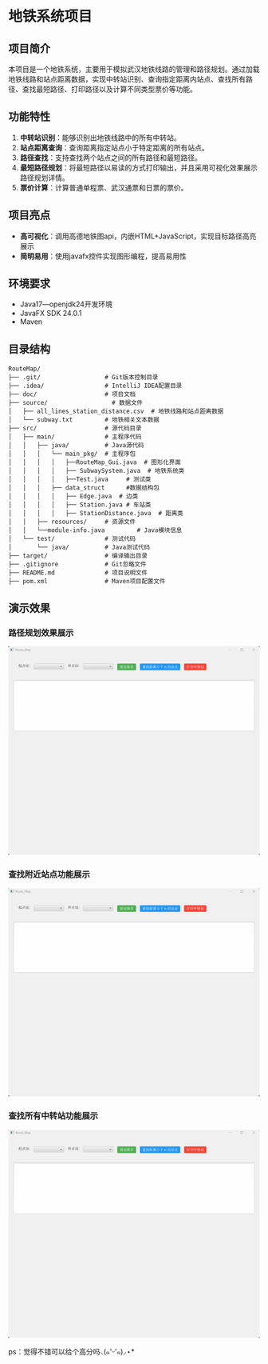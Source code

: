 # 地铁系统项目

## 项目简介

本项目是一个地铁系统，主要用于模拟武汉地铁线路的管理和路径规划。通过加载地铁线路和站点距离数据，实现中转站识别、查询指定距离内站点、查找所有路径、查找最短路径、打印路径以及计算不同类型票价等功能。

## 功能特性

1. **中转站识别**：能够识别出地铁线路中的所有中转站。
2. **站点距离查询**：查询距离指定站点小于特定距离的所有站点。
3. **路径查找**：支持查找两个站点之间的所有路径和最短路径。
4. **最短路径规划**：将最短路径以易读的方式打印输出，并且采用可视化效果展示路径规划详情。
5. **票价计算**：计算普通单程票、武汉通票和日票的票价。

## 项目亮点

* **高可视化**：调用高德地铁图api，内嵌HTML+JavaScript，实现目标路径高亮展示
* **简明易用**：使用javafx控件实现图形编程，提高易用性

## 环境要求

- Java17—openjdk24开发环境
- JavaFX SDK 24.0.1
- Maven

## 目录结构

```
RouteMap/
├── .git/                  # Git版本控制目录
├── .idea/                 # IntelliJ IDEA配置目录
├── doc/                   # 项目文档
├── source/                  # 数据文件
│   ├── all_lines_station_distance.csv  # 地铁线路和站点距离数据
│   └── subway.txt         # 地铁相关文本数据
├── src/                   # 源代码目录
│   ├── main/              # 主程序代码
│   │   ├── java/          # Java源代码
│   │   │   └── main_pkg/  # 主程序包
│   │   │   │   ├──RouteMap_Gui.java  # 图形化界面
│   │   │   │   ├── SubwaySystem.java  # 地铁系统类
│   │   │   │   ├──Test.java     # 测试类  
│   │   │   ├── data_struct      #数据结构包
│   │   │   │   ├── Edge.java  # 边类
│   │   │   │   ├── Station.java # 车站类
│   │   │   │   ├── StationDistance.java  # 距离类
│   │   ├── resources/     # 资源文件
│   │   └──module-info.java         # Java模块信息
│   └── test/              # 测试代码
│       └── java/          # Java测试代码
├── target/                # 编译输出目录
├── .gitignore             # Git忽略文件
├── README.md              # 项目说明文件
├── pom.xml                # Maven项目配置文件
```

## 演示效果

### 路径规划效果展示

![1749211600429](image/README/1749211600429.gif)

### 查找附近站点功能展示

![1749211653111](image/README/1749211653111.gif)

### 查找所有中转站功能展示

![1749211692189](image/README/1749211692189.gif)

ps：觉得不错可以给个高分吗⸜(๑'ᵕ'๑)⸝⋆*
